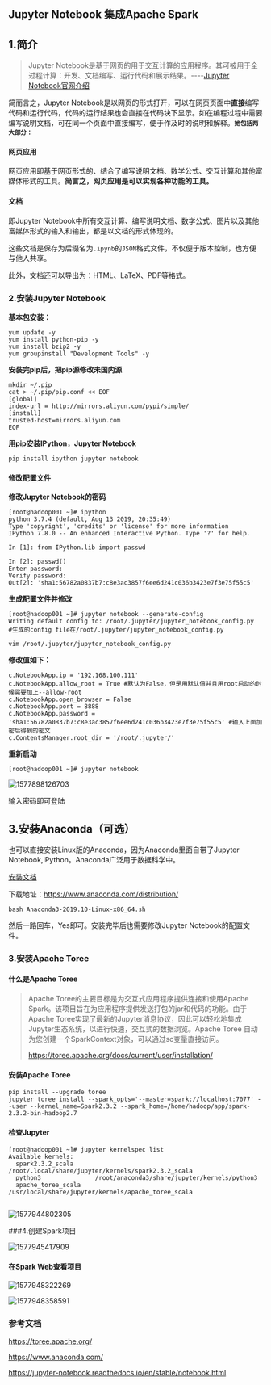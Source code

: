 ## Jupyter Notebook 集成Apache Spark

## 1.简介

>Jupyter Notebook是基于网页的用于交互计算的应用程序。其可被用于全过程计算：开发、文档编写、运行代码和展示结果。----[Jupyter Notebook官网介绍](<https://jupyter-notebook.readthedocs.io/en/stable/notebook.html>)

简而言之，Jupyter Notebook是以网页的形式打开，可以在网页页面中**直接**编写代码和运行代码，代码的运行结果也会直接在代码块下显示。如在编程过程中需要编写说明文档，可在同一个页面中直接编写，便于作及时的说明和解释。**`她包括两大部分：`**

#### 网页应用

网页应用即基于网页形式的、结合了编写说明文档、数学公式、交互计算和其他富媒体形式的工具。**简言之，网页应用是可以实现各种功能的工具。**

#### 文档

即Jupyter Notebook中所有交互计算、编写说明文档、数学公式、图片以及其他富媒体形式的输入和输出，都是以文档的形式体现的。

这些文档是保存为后缀名为`.ipynb`的`JSON`格式文件，不仅便于版本控制，也方便与他人共享。

此外，文档还可以导出为：HTML、LaTeX、PDF等格式。

### 2.安装Jupyter Notebook

**基本包安装：**

~~~shell
yum update -y
yum install python-pip -y
yum install bzip2 -y
yum groupinstall "Development Tools" -y
~~~

**安装完pip后，把pip源修改未国内源**

~~~shell
mkdir ~/.pip
cat > ~/.pip/pip.conf << EOF
[global]
index-url = http://mirrors.aliyun.com/pypi/simple/
[install]
trusted-host=mirrors.aliyun.com
EOF
~~~

**用pip安装IPython，Jupyter Notebook**

~~~shell
pip install ipython jupyter notebook
~~~

#### 修改配置文件

**修改Jupyter Notebook的密码**

~~~shel&#39;l
[root@hadoop001 ~]# ipython
python 3.7.4 (default, Aug 13 2019, 20:35:49) 
Type 'copyright', 'credits' or 'license' for more information
IPython 7.8.0 -- An enhanced Interactive Python. Type '?' for help.

In [1]: from IPython.lib import passwd                                                                                                                    

In [2]: passwd()                                                                                                                                          
Enter password: 
Verify password: 
Out[2]: 'sha1:56782a0837b7:c8e3ac3857f6ee6d241c036b3423e7f3e75f55c5'

~~~

**生成配置文件并修改**

~~~shell
[root@hadoop001 ~]# jupyter notebook --generate-config
Writing default config to: /root/.jupyter/jupyter_notebook_config.py
#生成的config file在/root/.jupyter/jupyter_notebook_config.py
~~~

`vim /root/.jupyter/jupyter_notebook_config.py`   

**修改值如下：**

~~~shell
c.NotebookApp.ip = '192.168.100.111'
c.NotebookApp.allow_root = True #默认为False，但是用默认值并且用root启动的时候需要加上--allow-root
c.NotebookApp.open_browser = False
c.NotebookApp.port = 8888
c.NotebookApp.password = 'sha1:56782a0837b7:c8e3ac3857f6ee6d241c036b3423e7f3e75f55c5' #输入上面加密后得到的密文
c.ContentsManager.root_dir = '/root/.jupyter/'
~~~

 **重新启动**

~~~shell
[root@hadoop001 ~]# jupyter notebook  
~~~



![1577898126703](C:\Users\HUAWEI\AppData\Roaming\Typora\typora-user-images\1577898126703.png)

输入密码即可登陆

## 3.安装Anaconda（可选）

也可以直接安装Linux版的Anaconda，因为Anaconda里面自带了Jupyter Notebook,IPython。Anaconda广泛用于数据科学中。

[安装文档](<https://docs.anaconda.com/anaconda/install/linux/>)

下载地址：<https://www.anaconda.com/distribution/>

~~~shell
bash Anaconda3-2019.10-Linux-x86_64.sh
~~~

然后一路回车，Yes即可。安装完毕后也需要修改Jupyter Notebook的配置文件。

### 3.安装Apache Toree

#### 什么是Apache Toree

>Apache Toree的主要目标是为交互式应用程序提供连接和使用Apache Spark。该项目旨在为应用程序提供发送打包的jar和代码的功能。由于Apache Toree实现了最新的Jupyter消息协议，因此可以轻松地集成Jupyter生态系统，以进行快速，交互式的数据浏览。Apache Toree 自动为您创建一个SparkContext对象，可以通过sc变量直接访问。
>
>https://toree.apache.org/docs/current/user/installation/

#### 安装Apache Toree

~~~shell
pip install --upgrade toree
jupyter toree install --spark_opts='--master=spark://localhost:7077' --user --kernel_name=Spark2.3.2 --spark_home=/home/hadoop/app/spark-2.3.2-bin-hadoop2.7
~~~

#### 检查Jupyter

~~~shell
[root@hadoop001 ~]# jupyter kernelspec list
Available kernels:
  spark2.3.2_scala      /root/.local/share/jupyter/kernels/spark2.3.2_scala
  python3               /root/anaconda3/share/jupyter/kernels/python3
  apache_toree_scala    /usr/local/share/jupyter/kernels/apache_toree_scala
 
~~~



![1577944802305](C:\Users\HUAWEI\AppData\Roaming\Typora\typora-user-images\1577944802305.png)

###4.创建Spark项目



![1577945417909](C:\Users\HUAWEI\AppData\Roaming\Typora\typora-user-images\1577945417909.png)



#### 在Spark Web查看项目

![1577948322269](C:\Users\HUAWEI\AppData\Roaming\Typora\typora-user-images\1577948322269.png)





![1577948358591](C:\Users\HUAWEI\AppData\Roaming\Typora\typora-user-images\1577948358591.png)



### 参考文档

<https://toree.apache.org/>

<https://www.anaconda.com/>

https://jupyter-notebook.readthedocs.io/en/stable/notebook.html





















